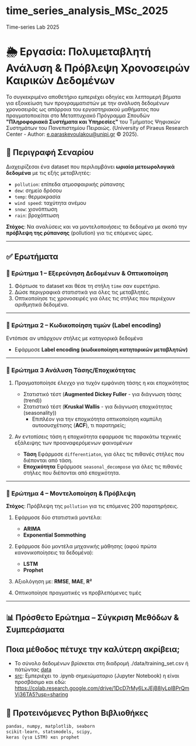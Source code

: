 # time_series_analysis_MSc_2025
Time-series Lab 2025


# 🌦️ Εργασία: Πολυμεταβλητή Ανάλυση & Πρόβλεψη Χρονοσειρών Καιρικών Δεδομένων


Το συγκεκριμένο αποθετήριο εμπεριέχει οδηγίες και λεπτομερή βήματα για εξοικείωση των προγραμματιστών με την ανάλυση δεδομένων χρονοσειράς ως απόρροια του εργαστηριακού μαθήματος που πραγματοποιείται στο Μεταπτυχιακό Πρόγραμμα Σπουδών **"Πληροφοριακά Συστήματα και Υπηρεσίες"** του Τμήματος Ψηφιακών Συστημάτων του Πανεπιστημίου Πειραιώς.
 (University of Piraeus Research Center - Author: e.paraskevoulakou@unipi.gr © 2025).

## 📘 Περιγραφή Σεναρίου

Διαχειρίζεσαι ένα dataset που περιλαμβάνει **ωριαία μετεωρολογικά δεδομένα** με τις εξής μεταβλητές:

- `pollution`: επίπεδα ατμοσφαιρικής ρύπανσης
- `dew`: σημείο δρόσου
- `temp`: θερμοκρασία
- `wind speed`: ταχύτητα ανέμου
- `snow`: χιονόπτωση
- `rain`: βροχόπτωση

**Στόχος**: Να αναλύσεις και να μοντελοποιήσεις τα δεδομένα με σκοπό την **πρόβλεψη της ρύπανσης** (pollution) για τις επόμενες ώρες.

---

## ✅ Ερωτήματα

### 🔹 Ερώτημα 1 – Εξερεύνηση Δεδομένων & Οπτικοποίηση

1. Φόρτωσε το dataset και θέσε τη στήλη `time` σαν ευρετήριο.
2. Δώσε περιγραφικά στατιστικά για όλες τις μεταβλητές.
3. Οπτικοποίησε τις χρονοσειρές για όλες τις στήλες που περιέχουν αριθμητικά δεδομένα.

---

### 🔹 Ερώτημα 2 – Κωδικοποίηση τιμών (Label encoding)

Εντόπισε αν υπάρχουν στήλες με κατηγορικά δεδομένα
   - Εφάρμοσε **Label encoding (κωδικοποίηση κατητορικών μεταβλητών)**

---

### 🔹 Ερώτημα 3 Ανάλυση Τάσης/Εποχικότητας

1. Πραγματοποίησε έλεγχο για τυχόν εμφάνιση τάσης η και εποχικότητας
   - Στατιστικό τέστ (**Augmented Dickey Fuller** - για διάγνωση τάσης (trend))
   - Στατιστικό τέστ (**Kruskal Wallis** - για διάγνωση εποχικότητας (seasonality))
      -  Επιπλέον για την εποχικότητα οπτικοποίηση καμπύλη αυτοσυσχέτισης (**ACF**), τι παρατηρείς; 


2. Αν εντοπίσεις τάση η εποχικότητα εφαρμοσε τις παρακάτω τεχνικές εξάλειψης των προαναφερόμενων φαινομένων
   - **Τάση**
       Εφάρμοσε `differentiaton`, για όλες τις πιθανές στήλες που διέπονται από τάση.
   - **Εποχικότητα**
       Εφάρμοσε `seasonal_decompose` για όλες τις πιθανές στήλες που διέπονται από εποχικότητα.

---

### 🔹 Ερώτημα 4 – Μοντελοποίηση & Πρόβλεψη

**Στόχος**: Πρόβλεψη της `pollution` για τις επόμενες 200 παρατηρήσεις.

1. Εφάρμοσε δύο στατιστικά μοντέλα:
   - **ARIMA**
   - **Exponential Sommothing**
2. Εφάρμοσε δύο μοντέλα μηχανικής μάθησης (αφού πρώτα κανονικοποίησεις τα δεδομένα):
   - **LSTM**
   - **Prophet**

3. Αξιολόγηση με: **RMSE**, **MAE**, **R²**
4. Οπτικοποίησε πραγματικές vs προβλεπόμενες τιμές

---
## 📊 Πρόσθετο Ερώτημα – Σύγκριση Μεθόδων & Συμπεράσματα
Ποια μέθοδος πέτυχε την καλύτερη ακρίβεια;
---

 - Το σύνολο δεδομένων βρίσκεται στη διαδρομή ./data/training_set.csv ή πάτώντας [data](data)
 - [src](src): Εμπεριέχει το .ipynb σημειώματαριο (Jupyter Notebook) η είναι προσβάσιμο και εδώ:
https://colab.research.google.com/drive/1DcD7rMy6LxJEjB8lyLpIBPrQmVj36TA5?usp=sharing


## 🧰 Προτεινόμενες Python Βιβλιοθήκες

```python
pandas, numpy, matplotlib, seaborn
scikit-learn, statsmodels, scipy, 
keras (για LSTM) και prophet


